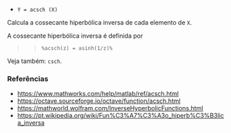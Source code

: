 - `Y = acsch (X)`

Calcula a cossecante hiperbólica inversa de cada elemento de `X`.

A cossecante hiperbólica inversa é definida por

> > `%acsch(z) = asinh(1/z)%`

Veja também: `csch`.

### Referências

- https://www.mathworks.com/help/matlab/ref/acsch.html
- https://octave.sourceforge.io/octave/function/acsch.html
- https://mathworld.wolfram.com/InverseHyperbolicFunctions.html
- https://pt.wikipedia.org/wiki/Fun%C3%A7%C3%A3o_hiperb%C3%B3lica_inversa
